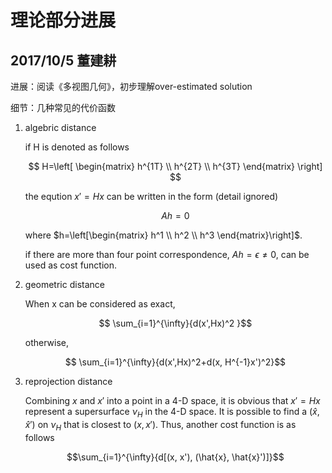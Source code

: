 # 理论部分进展

## 2017/10/5 董建耕

进展：阅读《多视图几何》，初步理解over-estimated solution

细节：几种常见的代价函数

1. algebric distance

    if H is denoted as follows

    $$
     H=\left[
        \begin{matrix}
        h^{1T} \\
        h^{2T} \\
        h^{3T} \end{matrix}
        \right] 
    $$

    the eqution $x'=Hx$ can be written in the form (detail ignored)

    $$ Ah=0 $$

    where $h=\left[\begin{matrix} h^1 \\ h^2 \\ h^3 \end{matrix}\right]$.

    if there are more than four point correspondence, $Ah=\epsilon\neq0$, can be used as cost function.


2. geometric distance

    When x can be considered as exact, 

    $$ \sum_{i=1}^{\infty}{d(x',Hx)^2 }$$

    otherwise, 

    $$ \sum_{i=1}^{\infty}{d(x',Hx)^2+d(x, H^{-1}x')^2}$$


3. reprojection distance

    Combining $x$ and $x'$ into a point in a 4-D space, it is obvious that $x'=Hx$ represent a supersurface $\nu_H$ in the 4-D space. It is possible to find a $(\hat{x}, \hat{x}')$ on 
    $\nu_H$ that is closest to $(x, x')$. Thus, another cost function is as follows

    $$\sum_{i=1}^{\infty}{d[(x, x'), (\hat{x}, \hat{x}')]}$$
